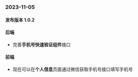 ### 2023-11-05
#### 发布版本 1.0.2
#### 后端
* 完善**手机号快速验证组件**接口
#### 前端
* 现在可以在**个人信息**页面通过微信获取手机号接口填写手机号
